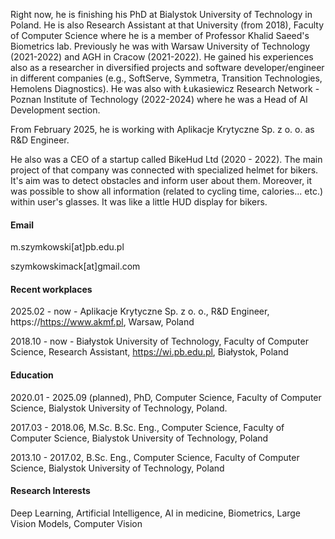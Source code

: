Right now, he is finishing his PhD at Bialystok University of Technology in Poland. He is also Research Assistant at that University (from 2018), Faculty of Computer Science where he is a member of Professor Khalid Saeed's Biometrics lab. Previously he was with Warsaw University of Technology (2021-2022) and AGH in Cracow (2021-2022). He gained his experiences also as a researcher in diversified projects and software developer/engineer in different companies (e.g., SoftServe, Symmetra, Transition Technologies, Hemolens Diagnostics). He was also with Łukasiewicz Research Network - Poznan Institute of Technology (2022-2024) where he was a Head of AI Development section. 

From February 2025, he is working with Aplikacje Krytyczne Sp. z o. o. as R&D Engineer.

He also was a CEO of a startup called BikeHud Ltd (2020 - 2022). The main project of that company was connected with specialized helmet for bikers. It's aim was to detect obstacles and inform user about them. Moreover, it was possible to show all information (related to cycling time, calories... etc.) within user's glasses. It was like a little HUD display for bikers.

#### Email
m.szymkowski[at]pb.edu.pl

szymkowskimack[at]gmail.com

#### Recent workplaces
2025.02 - now - Aplikacje Krytyczne Sp. z o. o., R&D Engineer, https://https://www.akmf.pl, Warsaw, Poland

2018.10 - now - Białystok University of Technology, Faculty of Computer Science, Research Assistant, https://wi.pb.edu.pl, Białystok, Poland 

#### Education
2020.01 - 2025.09 (planned), PhD, Computer Science, Faculty of Computer Science, Bialystok University of Technology, Poland.

2017.03 - 2018.06, M.Sc. B.Sc. Eng., Computer Science, Faculty of Computer Science, Bialystok University of Technology, Poland

2013.10 - 2017.02, B.Sc. Eng., Computer Science, Faculty of Computer Science, Bialystok University of Technology, Poland

#### Research Interests
Deep Learning, Artificial Intelligence, AI in medicine, Biometrics, Large Vision Models, Computer Vision
